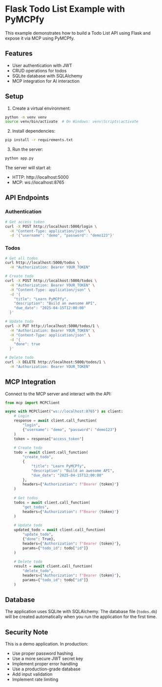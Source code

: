 # Flask Todo List Example with PyMCPfy

This example demonstrates how to build a Todo List API using Flask and expose it via MCP using PyMCPfy.

## Features

- User authentication with JWT
- CRUD operations for todos
- SQLite database with SQLAlchemy
- MCP integration for AI interaction

## Setup

1. Create a virtual environment:
```bash
python -m venv venv
source venv/bin/activate  # On Windows: venv\Scripts\activate
```

2. Install dependencies:
```bash
pip install -r requirements.txt
```

3. Run the server:
```bash
python app.py
```

The server will start at:
- HTTP: http://localhost:5000
- MCP: ws://localhost:8765

## API Endpoints

### Authentication

```bash
# Get access token
curl -X POST http://localhost:5000/login \
  -H "Content-Type: application/json" \
  -d '{"username": "demo", "password": "demo123"}'
```

### Todos

```bash
# Get all todos
curl http://localhost:5000/todos \
  -H "Authorization: Bearer YOUR_TOKEN"

# Create todo
curl -X POST http://localhost:5000/todos \
  -H "Authorization: Bearer YOUR_TOKEN" \
  -H "Content-Type: application/json" \
  -d '{
    "title": "Learn PyMCPfy",
    "description": "Build an awesome API",
    "due_date": "2025-04-15T12:00:00"
  }'

# Update todo
curl -X PUT http://localhost:5000/todos/1 \
  -H "Authorization: Bearer YOUR_TOKEN" \
  -H "Content-Type: application/json" \
  -d '{
    "done": true
  }'

# Delete todo
curl -X DELETE http://localhost:5000/todos/1 \
  -H "Authorization: Bearer YOUR_TOKEN"
```

## MCP Integration

Connect to the MCP server and interact with the API:

```python
from mcp import MCPClient

async with MCPClient("ws://localhost:8765") as client:
    # Login
    response = await client.call_function(
        "login",
        {"username": "demo", "password": "demo123"}
    )
    token = response["access_token"]
    
    # Create todo
    todo = await client.call_function(
        "create_todo",
        {
            "title": "Learn PyMCPfy",
            "description": "Build an awesome API",
            "due_date": "2025-04-15T12:00:00"
        },
        headers={"Authorization": f"Bearer {token}"}
    )
    
    # Get todos
    todos = await client.call_function(
        "get_todos",
        headers={"Authorization": f"Bearer {token}"}
    )
    
    # Update todo
    updated_todo = await client.call_function(
        "update_todo",
        {"done": True},
        headers={"Authorization": f"Bearer {token}"},
        params={"todo_id": todo["id"]}
    )
    
    # Delete todo
    result = await client.call_function(
        "delete_todo",
        headers={"Authorization": f"Bearer {token}"},
        params={"todo_id": todo["id"]}
    )
```

## Database

The application uses SQLite with SQLAlchemy. The database file (`todos.db`) will be created automatically when you run the application for the first time.

## Security Note

This is a demo application. In production:
- Use proper password hashing
- Use a more secure JWT secret key
- Implement proper error handling
- Use a production-grade database
- Add input validation
- Implement rate limiting
